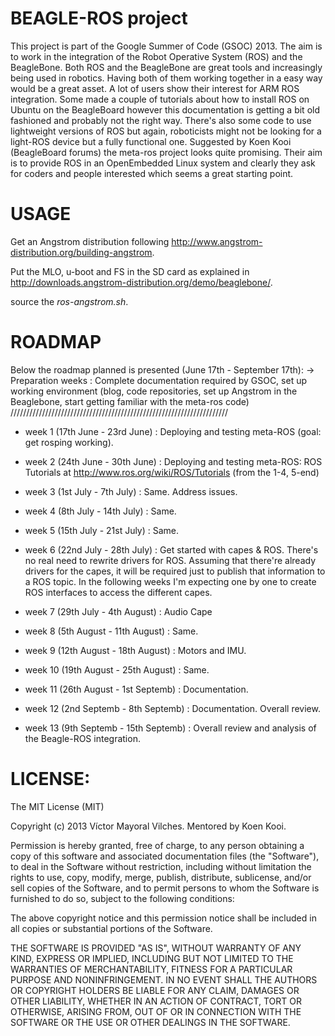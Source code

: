 BEAGLE-ROS project
==================

This project is part of the Google Summer of Code (GSOC) 2013.
The aim is to work in the integration of the Robot Operative System (ROS) and the BeagleBone. Both ROS and the BeagleBone are great tools and increasingly being used in robotics. Having both of them working together in a easy way would be a great asset. A lot of users show their interest for ARM ROS integration. Some made a couple of tutorials about how to install ROS on Ubuntu on the BeagleBoard however this documentation is getting a bit old fashioned and probably not the right way. There's also some code to use lightweight versions of ROS but again, roboticists might not be looking for a light-ROS device but a fully functional one.
Suggested by Koen Kooi (BeagleBoard forums) the meta-ros project looks quite promising. Their aim is to provide ROS in an OpenEmbedded Linux system and clearly they ask for coders and people interested which seems a great starting point.

USAGE
=====

Get an Angstrom distribution following http://www.angstrom-distribution.org/building-angstrom.

Put the MLO, u-boot and FS in the SD card as explained in http://downloads.angstrom-distribution.org/demo/beaglebone/.

source the *ros-angstrom.sh*.



ROADMAP
=======

Below the roadmap planned is presented (June 17th - September 17th):
-> Preparation weeks                    : Complete documentation required by GSOC, set up working environment (blog, code repositories, set up Angstrom in the Beaglebone, start getting familiar with the meta-ros code)
/////////////////////////////////////////////////////////////////////

* week 1 (17th June - 23rd June)       : Deploying and testing meta-ROS (goal: get rosping working).

* week 2 (24th June - 30th June)       : Deploying and testing meta-ROS: ROS Tutorials at http://www.ros.org/wiki/ROS/Tutorials  (from the 1-4, 5-end)

* week 3 (1st July - 7th July)         : Same. Address issues.

* week 4 (8th July - 14th July)        : Same.

* week 5 (15th July - 21st July)       : Same.

* week 6 (22nd July - 28th July)       : Get started with capes & ROS. There's no real need to rewrite drivers for ROS. Assuming that there're already drivers for the capes, it will be required just to publish that information to a ROS topic. In the following weeks I'm expecting one by one to create ROS interfaces to access the different capes.

* week 7 (29th July - 4th August)      : Audio Cape

* week 8 (5th August - 11th August)    : Same.

* week 9 (12th August - 18th August)   : Motors and IMU.

* week 10 (19th August - 25th August)  : Same. 

* week 11 (26th August - 1st Septemb)  : Documentation.

* week 12 (2nd Septemb - 8th Septemb)  : Documentation. Overall review. 

* week 13 (9th Septemb - 15th Septemb) : Overall review and analysis of the Beagle-ROS integration. 

    

LICENSE:
=======

The MIT License (MIT)

Copyright (c) 2013 Víctor Mayoral Vilches.
Mentored by Koen Kooi.

Permission is hereby granted, free of charge, to any person obtaining a copy
of this software and associated documentation files (the "Software"), to deal
in the Software without restriction, including without limitation the rights
to use, copy, modify, merge, publish, distribute, sublicense, and/or sell
copies of the Software, and to permit persons to whom the Software is
furnished to do so, subject to the following conditions:

The above copyright notice and this permission notice shall be included in
all copies or substantial portions of the Software.

THE SOFTWARE IS PROVIDED "AS IS", WITHOUT WARRANTY OF ANY KIND, EXPRESS OR
IMPLIED, INCLUDING BUT NOT LIMITED TO THE WARRANTIES OF MERCHANTABILITY,
FITNESS FOR A PARTICULAR PURPOSE AND NONINFRINGEMENT. IN NO EVENT SHALL THE
AUTHORS OR COPYRIGHT HOLDERS BE LIABLE FOR ANY CLAIM, DAMAGES OR OTHER
LIABILITY, WHETHER IN AN ACTION OF CONTRACT, TORT OR OTHERWISE, ARISING FROM,
OUT OF OR IN CONNECTION WITH THE SOFTWARE OR THE USE OR OTHER DEALINGS IN
THE SOFTWARE.
